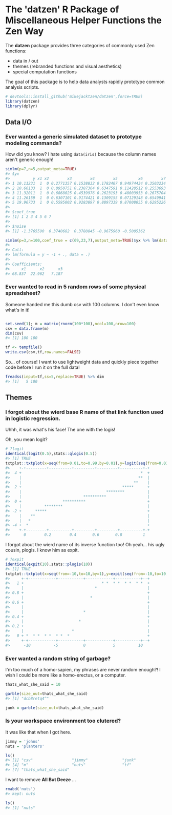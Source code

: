 The 'datzen' R Package of Miscellaneous Helper Functions the Zen Way
====================================================================

The **datzen** package provides three categories of commonly used Zen functions:

-   data in / out
-   themes (rebranded functions and visual aesthetics)
-   special computation functions

The goal of this package is to help data analysts rapidly prototype common analysis scripts.

``` r
# devtools::install_github('mikejacktzen/datzen',force=TRUE)  
library(datzen)
library(dplyr)
```

Data I/O
--------

### Ever wanted a generic simulated dataset to prototype modeling commands?

How did you know? I hate using `data(iris)` because the column names aren't generic enough!

``` r
simlm(p=7,n=5,output_meta=TRUE)
#> $yx
#>          y x1 x2        x3        x4        x5         x6        x7
#> 1 10.11231  1  0 0.2771357 0.1538832 0.1782407 0.94974434 0.3503234
#> 2 10.66133  1  0 0.8950751 0.2387364 0.6347591 0.11428512 0.2553693
#> 3 11.32011  1  0 0.6868025 0.4539976 0.2623193 0.48003953 0.2675704
#> 4 11.26159  1  0 0.6307101 0.9174421 0.1309155 0.07129148 0.6549941
#> 5 19.96733  1  0 0.5595002 0.9283897 0.8897339 0.87008055 0.6295226
#> 
#> $coef_true
#> [1] 1 2 3 4 5 6 7
#> 
#> $noise
#> [1] -1.3765590  0.3740682  0.3788845 -0.9675960 -0.5005362

simlm(p=3,n=100,coef_true = c(69,23,7),output_meta=TRUE)$yx %>% lm(data=., y ~ -1+.)
#> 
#> Call:
#> lm(formula = y ~ -1 + ., data = .)
#> 
#> Coefficients:
#>     x1      x2      x3  
#> 68.837  22.962   7.187
```

### Ever wanted to read in 5 random rows of some physical spreadsheet?

Someone handed me this dumb csv with 100 columns. I don't even know what's in it!

``` r

set.seed(1); m = matrix(rnorm(100*100),ncol=100,nrow=100)
csv = data.frame(m)
dim(csv)
#> [1] 100 100

tf <- tempfile()
write.csv(csv,tf,row.names=FALSE)
```

So... of course! I want to use lightweight data and quickly piece together code before I run it on the full data!

``` r
freadss(input=tf,ss=5,replace=TRUE) %>% dim
#> [1]   5 100
```

Themes
------

### I forgot about the wierd base R name of that link function used in logistic regression.

Uhhh, it was what's his face! The one with the logis!

Oh, you mean logit?

``` r
# ?logit
identical(logit(0.5),stats::qlogis(0.5))
#> [1] TRUE
txtplot::txtplot(x=seq(from=0.01,to=0.99,by=0.01),y=logit(seq(from=0.01,to=0.99,by=0.01)))
#>    +-+---------+----------+---------+---------+----------+-+
#>  4 +                                                    *  +
#>    |                                                   **  |
#>    |                                                 **    |
#>  2 +                                            *****      +
#>    |                                     ********          |
#>    |                           **********                  |
#>  0 +                  **********                           +
#>    |          ********                                     |
#> -2 +      *****                                            +
#>    |    **                                                 |
#>    |   *                                                   |
#> -4 +  *                                                    +
#>    +-+---------+----------+---------+---------+----------+-+
#>      0        0.2        0.4       0.6       0.8         1
```

I forgot about the wierd name of its inverse function too! Oh yeah... his ugly cousin, plogis. I know him as expit.

``` r
# ?expit
identical(expit(10),stats::plogis(10))
#> [1] TRUE
txtplot::txtplot(x=seq(from=-10,to=10,by=1),y=expit(seq(from=-10,to=10,by=1)))
#>     +-+------------+-----------+------------+-----------+--+
#>   1 +                                  * *  * *  * *  * *  +
#>     |                               *                      |
#> 0.8 +                                                      +
#>     |                             *                        |
#> 0.6 +                                                      +
#>     |                                                      |
#>     |                          *                           |
#> 0.4 +                                                      +
#>     |                        *                             |
#> 0.2 +                                                      +
#>     |                     *                                |
#>   0 + *  * *  * *  * *  *                                  +
#>     +-+------------+-----------+------------+-----------+--+
#>      -10          -5           0            5          10
```

### Ever wanted a random string of garbage?

I'm too much of a homo-sapien, my phrases are never random enough?! I wish I could be more like a homo-erectus, or a computer.

``` r
thats_what_she_said = 10

garble(size_out=thats_what_she_said)
#> [1] "dcb8retq4^"

junk = garble(size_out=thats_what_she_said)
```

### Is your workspace environment too clutered?

It was like that when I got here.

``` r
jimmy = 'johns'
nuts = 'planters'

ls()
#> [1] "csv"                 "jimmy"               "junk"               
#> [4] "m"                   "nuts"                "tf"                 
#> [7] "thats_what_she_said"
```

I want to remove **All But Deeze** ...

``` r
rmabd('nuts')
#> kept: nuts

ls()
#> [1] "nuts"
```
